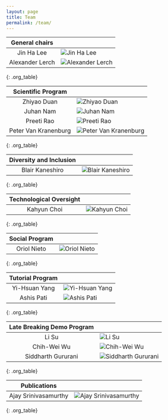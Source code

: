 ```yaml
---
layout: page
title: Team
permalink: /team/
---
```


| General chairs  |                                                                                                   |
|:------------------:|:-----------------------------------------------------------------------------------------------|
| Jin Ha Lee         | ![Jin Ha Lee](/assets/images/placeholder.png)                                                  |
| Alexander Lerch    | ![Alexander Lerch](/assets/images/lerch.jpg)                                                   |
{: .org_table}

| Scientific Program           |                                                                                                |
|:----------------------------:|:-----------------------------------------------------------------------------------------------|
| Zhiyao Duan                  | ![Zhiyao Duan](/assets/images/duan.jpg)                                                        |
| Juhan Nam                    | ![Juhan Nam](/assets/images/nam.jpg)                                                           |
| Preeti Rao                   | ![Preeti Rao](/assets/images/placeholder.png)                                                  |
| Peter Van Kranenburg         | ![Peter Van Kranenburg](/assets/images/placeholder.png)                                        |
{: .org_table}

| Diversity and Inclusion  |                                                                                                |
|:------------------------:|:-----------------------------------------------------------------------------------------------|
| Blair Kaneshiro          | ![Blair Kaneshiro](/assets/images/kaneshiro.jpg)                                               |
{: .org_table}

| Technological Oversight  |                                                                                                |
|:------------------------:|:-----------------------------------------------------------------------------------------------|
| Kahyun Choi              | ![Kahyun Choi](/assets/images/placeholder.png)                                                 |
{: .org_table}

| Social Program           |                                                                                                |
|:------------------------:|:-----------------------------------------------------------------------------------------------|
| Oriol Nieto              | ![Oriol Nieto](/assets/images/nieto.jpg)                                                       |
{: .org_table}

| Tutorial Program           |                                                                                                |
|:--------------------------:|:-----------------------------------------------------------------------------------------------|
| Yi-Hsuan Yang              | ![Yi-Hsuan Yang](/assets/images/placeholder.png)                                               |
| Ashis Pati                 | ![Ashis Pati](/assets/images/placeholder.png)                                                  |
{: .org_table}

| Late Breaking Demo Program |                                                                                                |
|:--------------------------:|:-----------------------------------------------------------------------------------------------|
| Li Su                      | ![Li Su](/assets/images/su.jpg)                                                                |
| Chih-Wei Wu                | ![Chih-Wei Wu](/assets/images/placeholder.png)                                                 |
| Siddharth Gururani         | ![Siddharth Gururani](/assets/images/placeholder.png)                                          |
{: .org_table}

| Publications             |                                                                                                |
|:------------------------:|:-----------------------------------------------------------------------------------------------|
| Ajay Srinivasamurthy     | ![Ajay Srinivasamurthy](/assets/images/srinivasamurthy.png)                                    |
{: .org_table}
